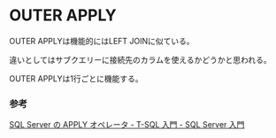 # OUTER APPLY

OUTER APPLYは機能的にはLEFT JOINに似ている。

違いとしてはサブクエリーに接続先のカラムを使えるかどうかと思われる。

OUTER APPLYは1行ごとに機能する。

### 参考

[SQL Server の APPLY オペレータ \- T\-SQL 入門 \- SQL Server 入門](https://sql55.com/t-sql/sql-server-apply-operator.php)